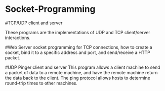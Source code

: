 # Socket-Programming

#TCP/UDP client and server

These programs are the implementations of UDP and TCP client/server interactions. 

#Web Server
socket programming for TCP connections, how to create a socket, bind it to a specific address and port, and send/receive a HTTP packet.

#UDP Pinger client and server
This program allows a client machine to send a packet of data to a remote machine, and have the remote machine return the data back to the client. 
The ping protocol allows hosts to determine round-trip times to other machines.
